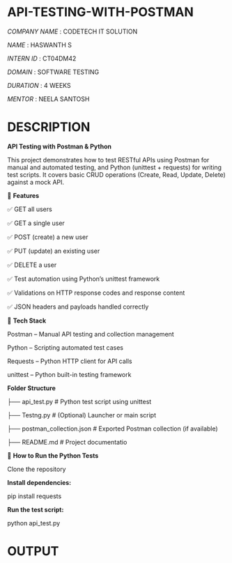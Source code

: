 # API-TESTING-WITH-POSTMAN

*COMPANY NAME* : CODETECH IT SOLUTION

*NAME*         : HASWANTH S

*INTERN ID*    : CT04DM42

*DOMAIN*       : SOFTWARE TESTING

*DURATION*     : 4 WEEKS

*MENTOR*       : NEELA SANTOSH

# DESCRIPTION

**API Testing with Postman & Python**

This project demonstrates how to test RESTful APIs using Postman for manual and automated testing, and Python (unittest + requests) for writing test scripts. It covers basic CRUD operations (Create, Read, Update, Delete) against a mock API.

🧪 **Features**

✅ GET all users

✅ GET a single user

✅ POST (create) a new user

✅ PUT (update) an existing user

✅ DELETE a user

✅ Test automation using Python’s unittest framework

✅ Validations on HTTP response codes and response content

✅ JSON headers and payloads handled correctly

🔧 **Tech Stack**

Postman – Manual API testing and collection management

Python – Scripting automated test cases

Requests – Python HTTP client for API calls

unittest – Python built-in testing framework

**Folder Structure**

├── api_test.py             # Python test script using unittest

├── Testng.py               # (Optional) Launcher or main script

├── postman_collection.json # Exported Postman collection (if available)

├── README.md               # Project documentatio

🚀 **How to Run the Python Tests**

Clone the repository

**Install dependencies:**

pip install requests

**Run the test script:**

python api_test.py

# OUTPUT

